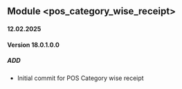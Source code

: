 ## Module <pos_category_wise_receipt>

#### 12.02.2025
#### Version 18.0.1.0.0
##### ADD
- Initial commit for POS Category wise receipt  
